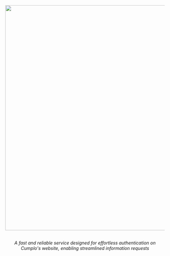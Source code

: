 <div align="center">
  <img src="https://github.com/cnsfeir/cumplo-authenticator/assets/58790635/a265ca74-68c3-4d71-bc53-e80dbeb40b31" width="712"/>
</div>

<br>
<p align="center">
    <em>
      A fast and reliable service designed for effortless authentication on <br> Cumplo's website, enabling streamlined information requests
    </em>
</p>
<br>
